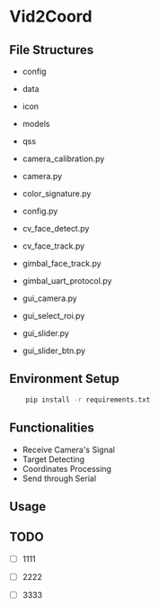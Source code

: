 # Vid2Coord

## File Structures

- config
- data
- icon
- models
- qss

- camera_calibration.py
- camera.py
- color_signature.py
- config.py
- cv_face_detect.py
- cv_face_track.py
- gimbal_face_track.py
- gimbal_uart_protocol.py
- gui_camera.py
- gui_select_roi.py
- gui_slider.py
- gui_slider_btn.py

## Environment Setup

```bash
    pip install -r requirements.txt
```

## Functionalities

- Receive Camera's Signal
- Target Detecting
- Coordinates Processing
- Send through Serial

## Usage


## TODO

-[ ] 1111
-[ ] 2222
-[ ] 3333

